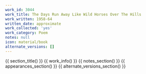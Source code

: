 ```yaml
---
work_id: 3044
work_title: The Days Run Away Like Wild Horses Over The Hills
work_written: 1958-64
written_date: approximate
work_collected: 'yes'
work_category: Poem
notes: null
icon: material/book
alternate_versions: []
---
```


{{ section_title() }}
{{ work_info() }}
{{ notes_section() }}
{{ appearances_section() }}
{{ alternate_versions_section() }}